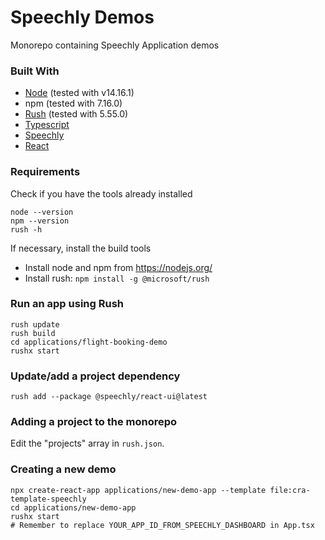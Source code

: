 # Speechly Demos
Monorepo containing Speechly Application demos

### Built With
* [Node](https://nodejs.org/) (tested with v14.16.1)
* npm (tested with 7.16.0)
* [Rush](https://rushjs.io/) (tested with 5.55.0)
* [Typescript](https://www.typescriptlang.org/)
* [Speechly](https://github.com/speechly/react-client)
* [React](https://reactjs.org/)

### Requirements

Check if you have the tools already installed

```
node --version
npm --version
rush -h
```

If necessary, install the build tools

- Install node and npm from https://nodejs.org/
- Install rush: `npm install -g @microsoft/rush`

### Run an app using Rush

```
rush update
rush build
cd applications/flight-booking-demo
rushx start
```

### Update/add a project dependency

```
rush add --package @speechly/react-ui@latest
```

### Adding a project to the monorepo

Edit the "projects" array in `rush.json`.


### Creating a new demo

```
npx create-react-app applications/new-demo-app --template file:cra-template-speechly
cd applications/new-demo-app
rushx start
# Remember to replace YOUR_APP_ID_FROM_SPEECHLY_DASHBOARD in App.tsx
```
